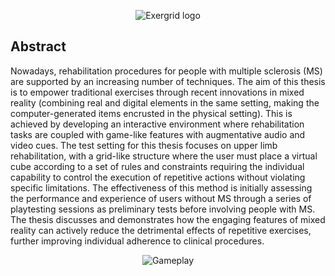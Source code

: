 <p align="center">
  <img src="https://i.imgur.com/OitdOaQ.png?raw=true" alt="Exergrid logo"/>
</p>

## Abstract

Nowadays, rehabilitation procedures for people with multiple sclerosis (MS) are supported by an increasing number of techniques. The aim of this thesis is to empower traditional exercises through recent innovations in mixed reality (combining real and digital elements in the same setting, making the computer-generated items encrusted in the physical setting). This is achieved by developing an interactive environment where rehabilitation tasks are coupled with game-like features with augmentative audio and video cues. The test setting for this thesis focuses on upper limb rehabilitation, with a grid-like structure where the user must place a virtual cube according to a set of rules and constraints requiring the individual capability to control the execution of repetitive actions without violating specific limitations. The effectiveness of this method is initially assessing the performance and experience of users without MS through a series of playtesting sessions as preliminary tests before involving people with MS. The thesis discusses and demonstrates how the engaging features of mixed reality can actively reduce the detrimental effects of repetitive exercises, further improving individual adherence to clinical procedures.

<p align="center">
  <img src="https://i.imgur.com/4pOAzAJ.png?raw=true" alt="Gameplay"/>
</p>

